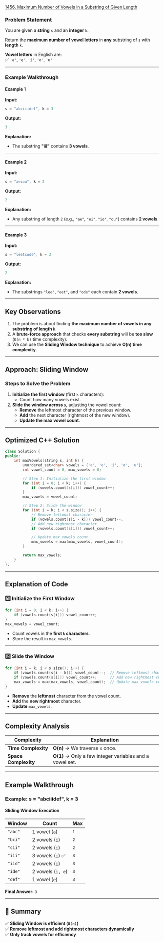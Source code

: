 [1456. Maximum Number of Vowels in a Substring of Given Length](https://leetcode.com/problems/maximum-number-of-vowels-in-a-substring-of-given-length/description/?envType=study-plan-v2&envId=leetcode-75)


### **Problem Statement**  
You are given a **string** `s` and an **integer** `k`.  

Return the **maximum number of vowel letters** in **any** substring of `s` with **length** `k`.  

**Vowel letters** in English are:  
✅ `'a'`, `'e'`, `'i'`, `'o'`, `'u'`  

---

### **Example Walkthrough**  
#### **Example 1**  
**Input:**  
```cpp
s = "abciiidef", k = 3
```
**Output:**  
```cpp
3
```
**Explanation:**  
- The substring **"iii"** contains **3 vowels**.

---

#### **Example 2**  
**Input:**  
```cpp
s = "aeiou", k = 2
```
**Output:**  
```cpp
2
```
**Explanation:**  
- Any substring of length `2` (e.g., `"ae"`, `"ei"`, `"io"`, `"ou"`) contains **2 vowels**.

---

#### **Example 3**  
**Input:**  
```cpp
s = "leetcode", k = 3
```
**Output:**  
```cpp
2
```
**Explanation:**  
- The substrings `"lee"`, `"eet"`, and `"ode"` each contain **2 vowels**.

---

## **Key Observations**
1. The problem is about finding **the maximum number of vowels in any substring of length `k`**.
2. A **brute-force approach** that checks **every substring** will be **too slow** (`O(n * k)` time complexity).
3. We can use the **Sliding Window technique** to achieve **O(n) time complexity**.

---

## **Approach: Sliding Window**
### **Steps to Solve the Problem**
1. **Initialize the first window** (first `k` characters):
   - Count how many vowels exist.
2. **Slide the window across `s`**, adjusting the vowel count:
   - **Remove** the leftmost character of the previous window.
   - **Add** the next character (rightmost of the new window).
   - **Update the max vowel count**.

---

## **Optimized C++ Solution**
```cpp
class Solution {
public:
    int maxVowels(string s, int k) {
        unordered_set<char> vowels = {'a', 'e', 'i', 'o', 'u'};
        int vowel_count = 0, max_vowels = 0;

        // Step 1: Initialize the first window
        for (int i = 0; i < k; i++) {
            if (vowels.count(s[i])) vowel_count++;
        }
        max_vowels = vowel_count;

        // Step 2: Slide the window
        for (int i = k; i < s.size(); i++) {
            // Remove leftmost character
            if (vowels.count(s[i - k])) vowel_count--;
            // Add new rightmost character
            if (vowels.count(s[i])) vowel_count++;

            // Update max vowels count
            max_vowels = max(max_vowels, vowel_count);
        }

        return max_vowels;
    }
};
```

---

## **Explanation of Code**
### **1️⃣ Initialize the First Window**
```cpp
for (int i = 0; i < k; i++) {
    if (vowels.count(s[i])) vowel_count++;
}
max_vowels = vowel_count;
```
- Count vowels in the **first `k` characters**.
- Store the result in `max_vowels`.

---

### **2️⃣ Slide the Window**
```cpp
for (int i = k; i < s.size(); i++) {
    if (vowels.count(s[i - k])) vowel_count--;  // Remove leftmost character
    if (vowels.count(s[i])) vowel_count++;      // Add new rightmost character
    max_vowels = max(max_vowels, vowel_count);  // Update max vowels count
}
```
- **Remove** the **leftmost** character from the vowel count.
- **Add** the **new rightmost** character.
- **Update** `max_vowels`.

---

## **Complexity Analysis**
| Complexity | Explanation |
|------------|------------|
| **Time Complexity** | **O(n)** → We traverse `s` once. |
| **Space Complexity** | **O(1)** → Only a few integer variables and a vowel set. |

---

## **Example Walkthrough**
### **Example: s = "abciiidef", k = 3**
#### **Sliding Window Execution**
| Window | Count | Max |
|--------|--------|-----|
| `"abc"` | 1 vowel (`a`) | `1` |
| `"bci"` | 2 vowels (`i`) | `2` |
| `"cii"` | 2 vowels (`i`) | `2` |
| `"iii"` | 3 vowels (`i`) ✅ | `3` |
| `"iid"` | 2 vowels (`i`) | `3` |
| `"ide"` | 2 vowels (`i, e`) | `3` |
| `"def"` | 1 vowel (`e`) | `3` |

**Final Answer:** `3`

---

## **🔹 Summary**
✅ **Sliding Window is efficient (`O(n)`)**  
✅ **Remove leftmost and add rightmost characters dynamically**  
✅ **Only track vowels for efficiency**  
